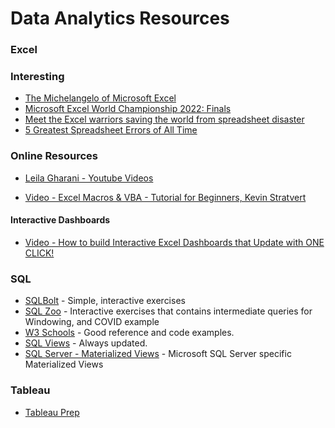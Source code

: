 # Data Analytics Resources

### Excel

### Interesting
* [The Michelangelo of Microsoft Excel](https://www.youtube.com/watch?v=OrwBc6PwAcY)
* [Microsoft Excel World Championship 2022: Finals](https://www.youtube.com/watch?v=qfDq5dlp2o4)
* [Meet the Excel warriors saving the world from spreadsheet disaster](https://www.wired.co.uk/article/spreadsheet-excel-errors)
* [5 Greatest Spreadsheet Errors of All Time](https://floatapp.com/blog/5-greatest-spreadsheet-errors-of-all-time/)

### Online Resources
- [Leila Gharani - Youtube Videos](https://www.youtube.com/@LeilaGharani/videos)
* [Video - Excel Macros & VBA - Tutorial for Beginners, Kevin Stratvert ](https://www.youtube.com/watch?v=IJQHMFLXk_c)


#### Interactive Dashboards
* [Video - How to build Interactive Excel Dashboards that Update with ONE CLICK!](https://www.youtube.com/watch?v=K74_FNnlIF8)



### SQL

* [SQLBolt](https://sqlbolt.com/) - Simple, interactive exercises
* [SQL Zoo](https://sqlzoo.net/wiki/SQL_Tutorial) - Interactive exercises that contains intermediate queries for Windowing, and COVID example
* [W3 Schools](https://www.w3schools.com/sql/default.asp) - Good reference and code examples.
* [SQL Views](https://www.w3schools.com/sql/sql_view.asp) - Always updated.
* [SQL Server - Materialized Views](https://docs.microsoft.com/en-us/sql/t-sql/statements/create-materialized-view-as-select-transact-sql?view=azure-sqldw-latest) - Microsoft SQL Server specific Materialized Views

### Tableau

* [Tableau Prep](https://www.tableau.com/products/prep)
